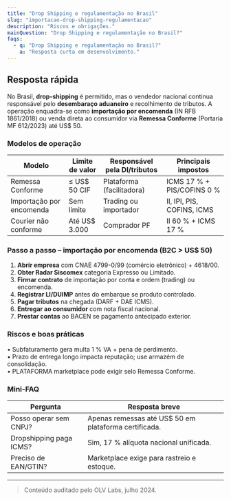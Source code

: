 ```yaml
---
title: "Drop Shipping e regulamentação no Brasil"
slug: "importacao-drop-shipping-regulamentacao"
description: "Riscos e obrigações."
mainQuestion: "Drop Shipping e regulamentação no Brasil?"
faqs:
  - q: "Drop Shipping e regulamentação no Brasil?"
    a: "Resposta curta em desenvolvimento."
---
```


## Resposta rápida

No Brasil, **drop-shipping** é permitido, mas o vendedor nacional continua responsável pelo **desembaraço aduaneiro** e recolhimento de tributos. A operação enquadra-se como **importação por encomenda** (IN RFB 1861/2018) ou venda direta ao consumidor via **Remessa Conforme** (Portaria MF 612/2023) até US$ 50.

### Modelos de operação

| Modelo | Limite de valor | Responsável pela DI/tributos | Principais impostos |
| --- | --- | --- | --- |
| Remessa Conforme | ≤ US$ 50 CIF | Plataforma (facilitadora) | ICMS 17 % + PIS/COFINS 0 % |
| Importação por encomenda | Sem limite | Trading ou importador | II, IPI, PIS, COFINS, ICMS |
| Courier não conforme | Até US$ 3.000 | Comprador PF | II 60 % + ICMS 17 % |

### Passo a passo – importação por encomenda (B2C > US$ 50)

1. **Abrir empresa** com CNAE 4799-0/99 (comércio eletrônico) + 4618/00.  
2. **Obter Radar Siscomex** categoria Expresso ou Limitado.  
3. **Firmar contrato** de importação por conta e ordem (trading) ou encomenda.  
4. **Registrar LI/DUIMP** antes do embarque se produto controlado.  
5. **Pagar tributos** na chegada (DARF + DAE ICMS).  
6. **Entregar ao consumidor** com nota fiscal nacional.  
7. **Prestar contas** ao BACEN se pagamento antecipado exterior.

### Riscos e boas práticas

• Subfaturamento gera multa 1 % VA + pena de perdimento.  
• Prazo de entrega longo impacta reputação; use armazém de consolidação.  
• PLATAFORMA marketplace pode exigir selo Remessa Conforme.

### Mini-FAQ

| Pergunta | Resposta breve |
| --- | --- |
| Posso operar sem CNPJ? | Apenas remessas até US$ 50 em plataforma certificada. |
| Dropshipping paga ICMS? | Sim, 17 % alíquota nacional unificada. |
| Preciso de EAN/GTIN? | Marketplace exige para rastreio e estoque. |

---

> Conteúdo auditado pelo OLV Labs, julho 2024.
